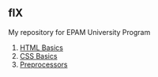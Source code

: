 ## flX
 My repository for EPAM University Program
 

 1. [HTML Basics](https://romanvavrun.github.io/FLX/FLX_homework_1/homework/)
 2. [CSS Basics](https://romanvavrun.github.io/FLX/FLX_homework_2/homework/)
 3. [Preprocessors](https://romanvavrun.github.io/FLX/FLX_homework_3/homework/)
